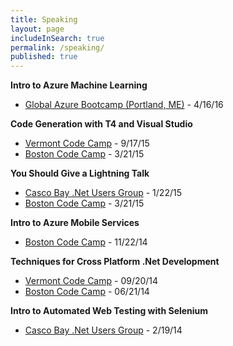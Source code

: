```yaml
---
title: Speaking
layout: page
includeInSearch: true
permalink: /speaking/
published: true
---
```


<strong>Intro to Azure Machine Learning</strong> 
* <a href="http://www.meetup.com/CascoBayNUG/events/227718749/" target="_blank">Global Azure Bootcamp (Portland, ME)</a> - 4/16/16

<strong>Code Generation with T4 and Visual Studio</strong> 
* <a href="http://vtcodecamp.org/2014/sessions" target="_blank">Vermont Code Camp</a> - 9/17/15 
* <a href="http://www.bostoncodecamp.com/CC23/Schedule/Index" target="_blank">Boston Code Camp</a> - 3/21/15

<strong>You Should Give a Lightning Talk</strong> 
* <a href="http://cbnug.net/" target="_blank">Casco Bay .Net Users Group</a> - 1/22/15
* <a href="http://www.bostoncodecamp.com/CC23/Schedule/Index" target="_blank">Boston Code Camp</a> - 3/21/15

<strong>Intro to Azure Mobile Services</strong> 
* <a href="http://www.bostoncodecamp.com/CC22/Schedule/Index" target="_blank">Boston Code Camp</a> - 11/22/14

<strong>Techniques for Cross Platform .Net Development</strong> 
* <a href="http://vtcodecamp.org/2014/sessions" target="_blank">Vermont Code Camp</a> - 09/20/14
* <a href="http://www.bostoncodecamp.com/CC21/Schedule/Index" target="_blank">Boston Code Camp</a> - 06/21/14

<strong>Intro to Automated Web Testing with Selenium</strong> 
* <a href="http://cbnug.net/" target="_blank">Casco Bay .Net Users Group</a> - 2/19/14
